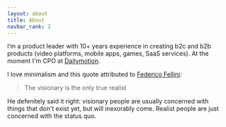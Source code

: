 ```yaml
---
layout: about
title: About
navbar_rank: 2
---
```

I’m a product leader with 10+ years experience in creating b2c and b2b products (video platforms, mobile apps, games, SaaS services). At the moment I'm CPO at [Dailymotion](https://www.dailymotion.com).

I love minimalism and this quote attributed to [Federico Fellini](https://en.wikipedia.org/wiki/Federico_Fellini):

> The visionary is the only true realist

He defenitely said it right: visionary people are usually concerned with things that don't exist yet, but will inexorably come. Realist people are just concerned with the status quo. 

